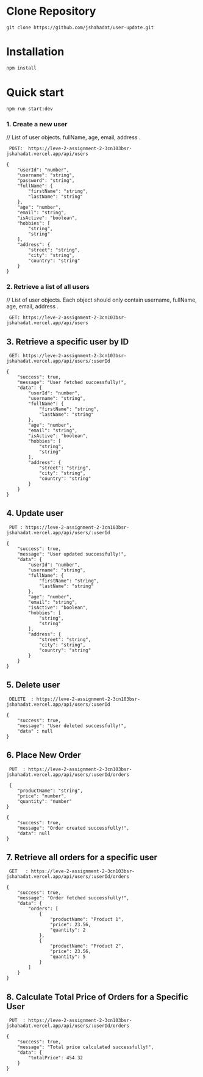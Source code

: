 # Clone Repository

```
git clone https://github.com/jshahadat/user-update.git

```

# Installation

```bash
npm install
```

# Quick start

```
npm run start:dev
```

### 1. Create a new user

// List of user objects. fullName, age, email, address .

```
 POST:  https://leve-2-assignment-2-3cn103bsr-jshahadat.vercel.app/api/users

```

```Request Body:
{
    "userId": "number",
    "username": "string",
    "password": "string",
    "fullName": {
        "firstName": "string",
        "lastName": "string"
    },
    "age": "number",
    "email": "string",
    "isActive": "boolean",
    "hobbies": [
        "string",
        "string"
    ],
    "address": {
        "street": "string",
        "city": "string",
        "country": "string"
    }
}
```

### 2. Retrieve a list of all users

// List of user objects. Each object should only contain username, fullName, age, email, address .

```
 GET: https://leve-2-assignment-2-3cn103bsr-jshahadat.vercel.app/api/users

```

## 3. Retrieve a specific user by ID

```
 GET: https://leve-2-assignment-2-3cn103bsr-jshahadat.vercel.app/api/users/:userId

```

```response
{
    "success": true,
    "message": "User fetched successfully!",
    "data": {
        "userId": "number",
        "username": "string",
        "fullName": {
            "firstName": "string",
            "lastName": "string"
        },
        "age": "number",
        "email": "string",
        "isActive": "boolean",
        "hobbies": [
            "string",
            "string"
        ],
        "address": {
            "street": "string",
            "city": "string",
            "country": "string"
        }
    }
}
```

## 4. Update user

```
 PUT : https://leve-2-assignment-2-3cn103bsr-jshahadat.vercel.app/api/users/:userId

```

```response
{
    "success": true,
    "message": "User updated successfully!",
    "data": {
        "userId": "number",
        "username": "string",
        "fullName": {
            "firstName": "string",
            "lastName": "string"
        },
        "age": "number",
        "email": "string",
        "isActive": "boolean",
        "hobbies": [
            "string",
            "string"
        ],
        "address": {
            "street": "string",
            "city": "string",
            "country": "string"
        }
    }
}
```

## 5. Delete user

```
 DELETE  : https://leve-2-assignment-2-3cn103bsr-jshahadat.vercel.app/api/users/:userId

```

```response
{
	"success": true,
	"message": "User deleted successfully!",
	"data" : null
}
```

## 6. Place New Order

```
 PUT  : https://leve-2-assignment-2-3cn103bsr-jshahadat.vercel.app/api/users/:userId/orders

 {
    "productName": "string",
    "price": "number",
    "quantity": "number"
}

```

```response
{
    "success": true,
    "message": "Order created successfully!",
    "data": null
}
```

## 7. Retrieve all orders for a specific user

```
 GET   : https://leve-2-assignment-2-3cn103bsr-jshahadat.vercel.app/api/users/:userId/orders

```

```response
{
    "success": true,
    "message": "Order fetched successfully!",
    "data": {
        "orders": [
            {
                "productName": "Product 1",
                "price": 23.56,
                "quantity": 2
            },
            {
                "productName": "Product 2",
                "price": 23.56,
                "quantity": 5
            }
        ]
    }
}
```

## 8. Calculate Total Price of Orders for a Specific User

```
 PUT  : https://leve-2-assignment-2-3cn103bsr-jshahadat.vercel.app/api/users/:userId/orders
```

```response
{
    "success": true,
    "message": "Total price calculated successfully!",
    "data": {
        "totalPrice": 454.32
    }
}
```
